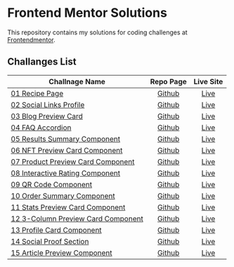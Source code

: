 # Frontend Mentor Solutions

This repository contains my solutions for coding challenges at [Frontendmentor](https://www.frontendmentor.io/).

## Challanges List

| Challnage Name                                                                                                                                               |                                                       Repo Page                                                       |                                                Live Site                                                 |
| ------------------------------------------------------------------------------------------------------------------------------------------------------------ | :-------------------------------------------------------------------------------------------------------------------: | :------------------------------------------------------------------------------------------------------: |
| [01 Recipe Page](https://www.frontendmentor.io/solutions/using-plain-html-and-css-for-this-challenge-ElH3ThfkVY)                                             |           [Github](https://github.com/kamal-redzwan/frontendmentor/tree/main/01-frontendmentor-recipe-page)           |           [Live](https://kamal-redzwan.github.io/frontendmentor/01-frontendmentor-recipe-page)           |
| [02 Social Links Profile](https://www.frontendmentor.io/solutions/social-links-challange-with-vanilla-html-and-css-yy-K9x3mV5)                               |      [Github](https://github.com/kamal-redzwan/frontendmentor/tree/main/02-frontendmentor-social-links-profile)       |      [Live](https://kamal-redzwan.github.io/frontendmentor/02-frontendmentor-social-links-profile)       |
| [03 Blog Preview Card](https://www.frontendmentor.io/solutions/blog-display-preview-card-challange-with-vanilla-html-and-css-MhPOUcgV-4)                     |        [Github](https://github.com/kamal-redzwan/frontendmentor/tree/main/03-frontendmentor-blog-preview-card)        |        [Live](https://kamal-redzwan.github.io/frontendmentor/03-frontendmentor-blog-preview-card)        |
| [04 FAQ Accordion](https://www.frontendmentor.io/solutions/faq-accordion-solution-using-vanilla-html-css-and-js-aKMDKxIU-t)                                  |          [Github](https://github.com/kamal-redzwan/frontendmentor/tree/main/04-frontendmentor-faq-accordion)          |          [Live](https://kamal-redzwan.github.io/frontendmentor/04-frontendmentor-faq-accordion)          |
| [05 Results Summary Component](https://www.frontendmentor.io/solutions/results-summary-component-with-vanilla-html-and-css-8hK6D1ZkMj)                       |    [Github](https://github.com/kamal-redzwan/frontendmentor/tree/main/05-frontendmentor-results-summary-component)    |    [Live](https://kamal-redzwan.github.io/frontendmentor/05-frontendmentor-results-summary-component)    |
| [06 NFT Preview Card Component](https://www.frontendmentor.io/solutions/nft-preview-card-component-with-vanilla-html-and-css-7pOIxUGc6C)                     |   [Github](https://github.com/kamal-redzwan/frontendmentor/tree/main/06-frontendmentor-nft-preview-card-component)    |   [Live](https://kamal-redzwan.github.io/frontendmentor/06-frontendmentor-nft-preview-card-component)    |
| [07 Product Preview Card Component](https://www.frontendmentor.io/solutions/product-preview-card-component-with-vanilla-html-and-css-cRK8gPfIaK)             | [Github](https://github.com/kamal-redzwan/frontendmentor/tree/main/07-frontendmentor-product-preview-card-component)  | [Live](https://kamal-redzwan.github.io/frontendmentor/07-frontendmentor-product-preview-card-component)  |
| [08 Interactive Rating Component](https://www.frontendmentor.io/solutions/interactive-rating-component-challange-with-vanilla-html-css-and-js-_fiNOTn0_t)    |  [Github](https://github.com/kamal-redzwan/frontendmentor/tree/main/08-frontendmentor-interactive-rating-component)   |  [Live](https://kamal-redzwan.github.io/frontendmentor/08-frontendmentor-interactive-rating-component)   |
| [09 QR Code Component](https://www.frontendmentor.io/solutions/qr-code-component-challange-with-vanilla-html-css-and-js-1feyhLXo_X)                          |        [Github](https://github.com/kamal-redzwan/frontendmentor/tree/main/09-frontendmentor-qr-code-component)        |        [Live](https://kamal-redzwan.github.io/frontendmentor/09-frontendmentor-qr-code-component)        |
| [10 Order Summary Component](https://www.frontendmentor.io/solutions/order-summary-component-challange-with-vanilla-html-and-css-KycGLSFS7w)                 |     [Github](https://github.com/kamal-redzwan/frontendmentor/tree/main/10-frontendmentor-order-summary-component)     |     [Live](https://kamal-redzwan.github.io/frontendmentor/10-frontendmentor-order-summary-component)     |
| [11 Stats Preview Card Component](https://www.frontendmentor.io/solutions/stats-preview-card-component-challange-with-vanilla-html-and-css-rXiOd2jUmm)       |  [Github](https://github.com/kamal-redzwan/frontendmentor/tree/main/11-frontendmentor-stats-preview-card-component)   |  [Live](https://kamal-redzwan.github.io/frontendmentor/11-frontendmentor-stats-preview-card-component)   |
| [12 3-Column Preview Card Component](https://www.frontendmentor.io/solutions/3-column-preview-card-component-challange-with-vanilla-html-and-css-CQGuog9dBl) | [Github](https://github.com/kamal-redzwan/frontendmentor/tree/main/12-frontendmentor-3-column-preview-card-component) | [Live](https://kamal-redzwan.github.io/frontendmentor/12-frontendmentor-3-column-preview-card-component) |
| [13 Profile Card Component](https://www.frontendmentor.io/solutions/profile-card-component-with-vanilla-html-and-css-rqIgG0htJn)                             |     [Github](https://github.com/kamal-redzwan/frontendmentor/tree/main/13-frontendmentor-profile-card-component)      |     [Live](https://kamal-redzwan.github.io/frontendmentor/13-frontendmentor-profile-card-component)      |
| [14 Social Proof Section](https://www.frontendmentor.io/solutions/social-proof-section-solution-with-vanilla-html-and-css-eqBnrnkAhn)                        |      [Github](https://github.com/kamal-redzwan/frontendmentor/tree/main/14-frontendmentor-social-proof-section)       |      [Live](https://kamal-redzwan.github.io/frontendmentor/14-frontendmentor-social-proof-section)       |
| [15 Article Preview Component](https://www.frontendmentor.io/solutions/article-preview-component-using-vanilla-html-and-css-rHvu79AyiK)                      |    [Github](https://github.com/kamal-redzwan/frontendmentor/tree/main/15-frontendmentor-article-preview-component)    |    [Live](https://kamal-redzwan.github.io/frontendmentor/15-frontendmentor-article-preview-component)    |
